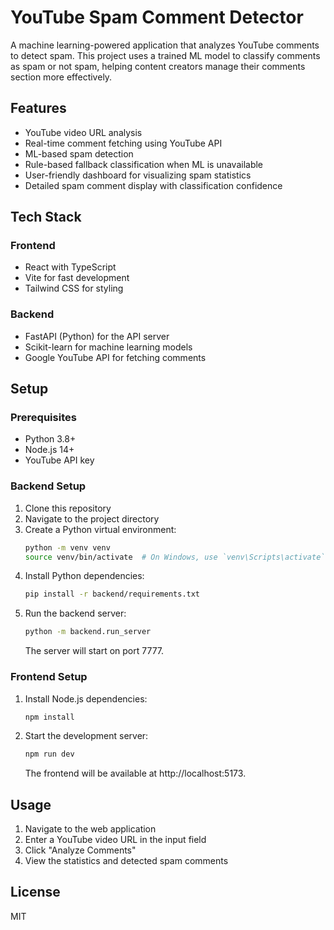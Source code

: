 # YouTube Spam Comment Detector

A machine learning-powered application that analyzes YouTube comments to detect spam. This project uses a trained ML model to classify comments as spam or not spam, helping content creators manage their comments section more effectively.

## Features

- YouTube video URL analysis
- Real-time comment fetching using YouTube API
- ML-based spam detection
- Rule-based fallback classification when ML is unavailable
- User-friendly dashboard for visualizing spam statistics
- Detailed spam comment display with classification confidence

## Tech Stack

### Frontend
- React with TypeScript
- Vite for fast development
- Tailwind CSS for styling

### Backend
- FastAPI (Python) for the API server
- Scikit-learn for machine learning models
- Google YouTube API for fetching comments

## Setup

### Prerequisites
- Python 3.8+
- Node.js 14+
- YouTube API key

### Backend Setup

1. Clone this repository
2. Navigate to the project directory
3. Create a Python virtual environment:
   ```bash
   python -m venv venv
   source venv/bin/activate  # On Windows, use `venv\Scripts\activate`
   ```
4. Install Python dependencies:
   ```bash
   pip install -r backend/requirements.txt
   ```
5. Run the backend server:
   ```bash
   python -m backend.run_server
   ```
   The server will start on port 7777.

### Frontend Setup

1. Install Node.js dependencies:
   ```bash
   npm install
   ```
2. Start the development server:
   ```bash
   npm run dev
   ```
   The frontend will be available at http://localhost:5173.

## Usage

1. Navigate to the web application
2. Enter a YouTube video URL in the input field
3. Click "Analyze Comments"
4. View the statistics and detected spam comments

## License

MIT
